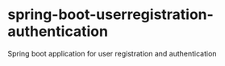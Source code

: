 # spring-boot-userregistration-authentication
Spring boot application for user registration and authentication
